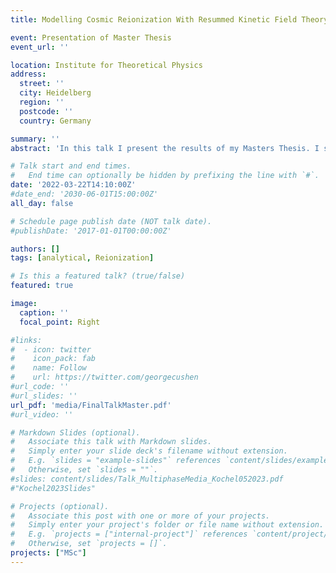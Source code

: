 ```yaml
---
title: Modelling Cosmic Reionization With Resummed Kinetic Field Theory

event: Presentation of Master Thesis
event_url: ''

location: Institute for Theoretical Physics
address:
  street: ''
  city: Heidelberg
  region: ''
  postcode: ''
  country: Germany

summary: ''
abstract: 'In this talk I present the results of my Masters Thesis. I summarize the idea of including baryons in KFT and the basics of RKFT. Furthermore, I will summarize the model used to include the effects of ionizing photons into RKFT to describe the Epoch of Reionization. I will present the results of this model in static and expaning spacetime and finally compute the 21cm power spectrum of this model.'

# Talk start and end times.
#   End time can optionally be hidden by prefixing the line with `#`.
date: '2022-03-22T14:10:00Z'
#date_end: '2030-06-01T15:00:00Z'
all_day: false

# Schedule page publish date (NOT talk date).
#publishDate: '2017-01-01T00:00:00Z'

authors: []
tags: [analytical, Reionization]

# Is this a featured talk? (true/false)
featured: true

image:
  caption: ''
  focal_point: Right

#links:
#  - icon: twitter
#    icon_pack: fab
#    name: Follow
#    url: https://twitter.com/georgecushen
#url_code: ''
#url_slides: ''
url_pdf: 'media/FinalTalkMaster.pdf'
#url_video: ''

# Markdown Slides (optional).
#   Associate this talk with Markdown slides.
#   Simply enter your slide deck's filename without extension.
#   E.g. `slides = "example-slides"` references `content/slides/example-slides.md`.
#   Otherwise, set `slides = ""`.
#slides: content/slides/Talk_MultiphaseMedia_Kochel052023.pdf
#"Kochel2023Slides"

# Projects (optional).
#   Associate this post with one or more of your projects.
#   Simply enter your project's folder or file name without extension.
#   E.g. `projects = ["internal-project"]` references `content/project/deep-learning/index.md`.
#   Otherwise, set `projects = []`.
projects: ["MSc"]
---
```



